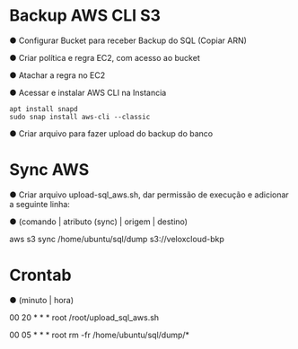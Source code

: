 # Backup AWS CLI S3
● Configurar Bucket para receber Backup do SQL (Copiar ARN)

● Criar política e regra EC2, com acesso ao bucket

● Atachar a regra no EC2

● Acessar e instalar AWS CLI na Instancia

	apt install snapd
	sudo snap install aws-cli --classic

● Criar arquivo para fazer upload do backup do banco

# Sync AWS
● Criar arquivo upload-sql_aws.sh, dar permissão de execução e adicionar a seguinte linha:

● (comando | atributo (sync) | origem | destino)

aws s3 sync /home/ubuntu/sql/dump s3://veloxcloud-bkp

# Crontab

● (minuto | hora)

00 20 * * *     root /root/upload_sql_aws.sh

00 05 * * *     root rm -fr /home/ubuntu/sql/dump/*


